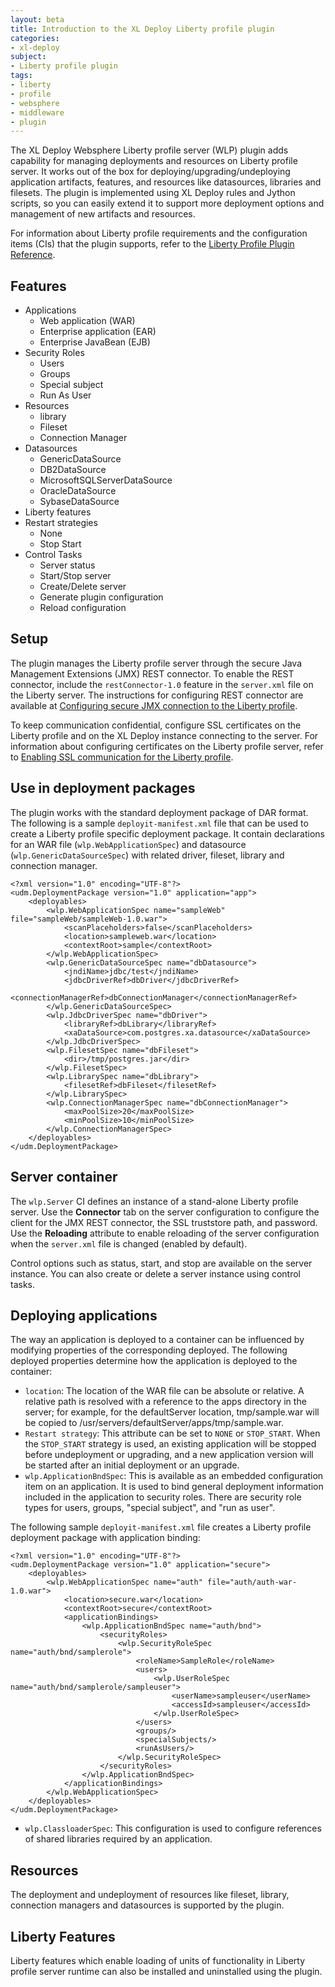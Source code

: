 ```yaml
---
layout: beta
title: Introduction to the XL Deploy Liberty profile plugin
categories:
- xl-deploy
subject:
- Liberty profile plugin
tags:
- liberty
- profile
- websphere
- middleware
- plugin
---
```


The XL Deploy Websphere Liberty profile server (WLP) plugin adds capability for managing deployments and resources on Liberty profile server. It works out of the box for deploying/upgrading/undeploying application artifacts, features, and resources like datasources, libraries and filesets. The plugin is implemented using XL Deploy rules and Jython scripts, so you can easily extend it to support more deployment options and management of new artifacts and resources.

For information about Liberty profile requirements and the configuration items (CIs) that the plugin supports, refer to the [Liberty Profile Plugin Reference](/xl-deploy/latest/wlpPluginManual.html).

## Features

* Applications
	* Web application (WAR)
	* Enterprise application (EAR)
	* Enterprise JavaBean (EJB)
* Security Roles
    * Users
    * Groups
    * Special subject
    * Run As User
* Resources
	* library
	* Fileset
	* Connection Manager
* Datasources
	* GenericDataSource
    * DB2DataSource
    * MicrosoftSQLServerDataSource
    * OracleDataSource
    * SybaseDataSource
* Liberty features
* Restart strategies
	* None
	* Stop Start
* Control Tasks
	* Server status
	* Start/Stop server
	* Create/Delete server
	* Generate plugin configuration
	* Reload configuration

## Setup

The plugin manages the Liberty profile server through the secure Java Management Extensions (JMX) REST connector. To enable the REST connector, include the `restConnector-1.0` feature in the `server.xml` file on the Liberty server. The instructions for configuring REST connector are available at [Configuring secure JMX connection to the Liberty profile](https://www-01.ibm.com/support/knowledgecenter/was_beta_liberty/com.ibm.websphere.wlp.nd.multiplatform.doc/ae/twlp_admin_restconnector.html?cp=was_beta_liberty%2F1-6-1-16-1).

To keep communication confidential, configure SSL certificates on the Liberty profile and on the XL Deploy instance connecting to the server. For information about configuring certificates on the Liberty profile server, refer to [
Enabling SSL communication for the Liberty profile](https://www-01.ibm.com/support/knowledgecenter/was_beta_liberty/com.ibm.websphere.wlp.nd.multiplatform.doc/ae/twlp_sec_ssl.html?cp=was_beta_liberty).

## Use in deployment packages

The plugin works with the standard deployment package of DAR format. The following is a sample `deployit-manifest.xml` file that can be used to create a Liberty profile specific deployment package. It contain declarations for an WAR file (`wlp.WebApplicationSpec`) and datasource (`wlp.GenericDataSourceSpec`) with related driver, fileset, library and connection manager.

    <?xml version="1.0" encoding="UTF-8"?>
    <udm.DeploymentPackage version="1.0" application="app">
        <deployables>
            <wlp.WebApplicationSpec name="sampleWeb" file="sampleWeb/sampleWeb-1.0.war">
                <scanPlaceholders>false</scanPlaceholders>
                <location>sampleweb.war</location>
                <contextRoot>sample</contextRoot>
            </wlp.WebApplicationSpec>
            <wlp.GenericDataSourceSpec name="dbDatasource">
                <jndiName>jdbc/test</jndiName>
                <jdbcDriverRef>dbDriver</jdbcDriverRef>
                <connectionManagerRef>dbConnectionManager</connectionManagerRef>
            </wlp.GenericDataSourceSpec>
            <wlp.JdbcDriverSpec name="dbDriver">
                <libraryRef>dbLibrary</libraryRef>
                <xaDataSource>com.postgres.xa.datasource</xaDataSource>
            </wlp.JdbcDriverSpec>
            <wlp.FilesetSpec name="dbFileset">
                <dir>/tmp/postgres.jar</dir>
            </wlp.FilesetSpec>
            <wlp.LibrarySpec name="dbLibrary">
                <filesetRef>dbFileset</filesetRef>
            </wlp.LibrarySpec>
            <wlp.ConnectionManagerSpec name="dbConnectionManager">
                <maxPoolSize>20</maxPoolSize>
                <minPoolSize>10</minPoolSize>
            </wlp.ConnectionManagerSpec>
        </deployables>
    </udm.DeploymentPackage>

## Server container

The `wlp.Server` CI defines an instance of a stand-alone Liberty profile server. Use the **Connector** tab on the server configuration to configure the client for the JMX REST connector, the SSL truststore path, and password. Use the **Reloading** attribute to enable reloading of the server configuration when the `server.xml` file is changed (enabled by default).

Control options such as status, start, and stop are available on the server instance. You can also create or delete a server instance using control tasks.

## Deploying applications

The way an application is deployed to a container can be influenced by modifying properties of the corresponding deployed. The following deployed properties determine how the application is deployed to the container:

* `location`: The location of the WAR file can be absolute or relative. A relative path is resolved with a reference to the apps directory in the server; for example, for the defaultServer location, tmp/sample.war will be copied to <installation directory>/usr/servers/defaultServer/apps/tmp/sample.war.
* `Restart strategy`: This attribute can be set to `NONE` or `STOP_START`. When the `STOP_START` strategy is used, an existing application will be stopped before undeployment or upgrading, and a new application version will be started after an initial deployment or an upgrade.
* `wlp.ApplicationBndSpec`: This is available as an embedded configuration item on an application. It is used to bind general deployment information included in the application to security roles. There are security role types for users, groups, "special subject", and "run as user".

The following sample `deployit-manifest.xml` file creates a Liberty profile deployment package with application binding:


    <?xml version="1.0" encoding="UTF-8"?>
    <udm.DeploymentPackage version="1.0" application="secure">
        <deployables>
            <wlp.WebApplicationSpec name="auth" file="auth/auth-war-1.0.war">
                <location>secure.war</location>
                <contextRoot>secure</contextRoot>
                <applicationBindings>
                    <wlp.ApplicationBndSpec name="auth/bnd">
                        <securityRoles>
                            <wlp.SecurityRoleSpec name="auth/bnd/samplerole">
                                <roleName>SampleRole</roleName>
                                <users>
                                    <wlp.UserRoleSpec name="auth/bnd/samplerole/sampleuser">
                                        <userName>sampleuser</userName>
                                        <accessId>sampleuser</accessId>
                                    </wlp.UserRoleSpec>
                                </users>
                                <groups/>
                                <specialSubjects/>
                                <runAsUsers/>
                            </wlp.SecurityRoleSpec>
                        </securityRoles>
                    </wlp.ApplicationBndSpec>
                </applicationBindings>
            </wlp.WebApplicationSpec>
        </deployables>
    </udm.DeploymentPackage>

* `wlp.ClassloaderSpec`: This configuration is used to configure references of shared libraries required by an application.

## Resources

The deployment and undeployment of resources like fileset, library, connection managers and datasources is supported by the plugin.

## Liberty Features
Liberty features which enable loading of units of functionality in Liberty profile server runtime can also be installed and uninstalled using the plugin.
